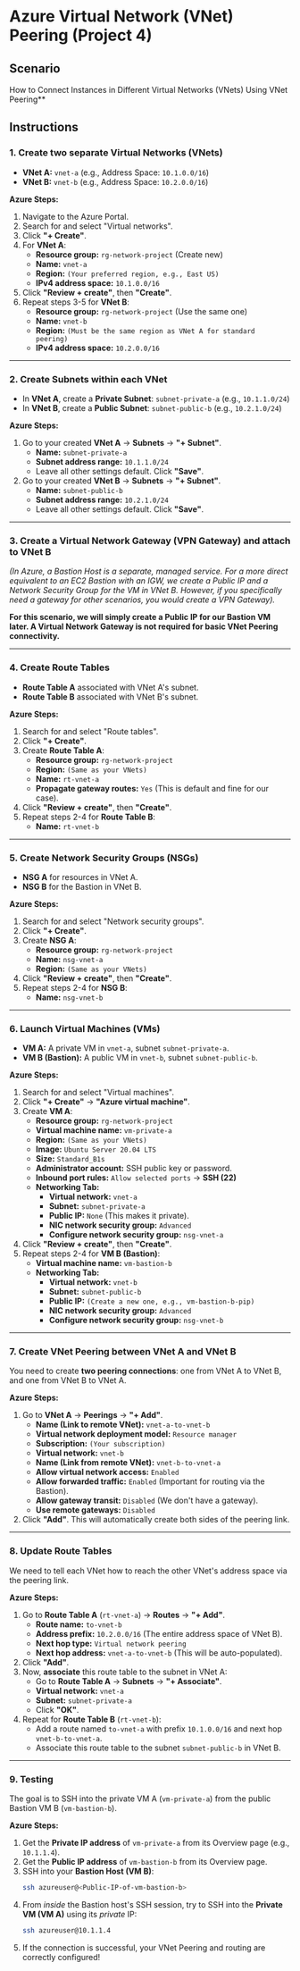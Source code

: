 # Azure Virtual Network (VNet) Peering (Project 4)
## Scenario
How to Connect Instances in Different Virtual Networks (VNets) Using VNet Peering**

## Instructions
### **1. Create two separate Virtual Networks (VNets)**
*   **VNet A:** `vnet-a` (e.g., Address Space: `10.1.0.0/16`)
*   **VNet B:** `vnet-b` (e.g., Address Space: `10.2.0.0/16`)

**Azure Steps:**
1.  Navigate to the Azure Portal.
2.  Search for and select "Virtual networks".
3.  Click **"+ Create"**.
4.  For **VNet A**:
    *   **Resource group:** `rg-network-project` (Create new)
    *   **Name:** `vnet-a`
    *   **Region:** `(Your preferred region, e.g., East US)`
    *   **IPv4 address space:** `10.1.0.0/16`
5.  Click **"Review + create"**, then **"Create"**.
6.  Repeat steps 3-5 for **VNet B**:
    *   **Resource group:** `rg-network-project` (Use the same one)
    *   **Name:** `vnet-b`
    *   **Region:** `(Must be the same region as VNet A for standard peering)`
    *   **IPv4 address space:** `10.2.0.0/16`

---

### **2. Create Subnets within each VNet**
*   In **VNet A**, create a **Private Subnet**: `subnet-private-a` (e.g., `10.1.1.0/24`)
*   In **VNet B**, create a **Public Subnet**: `subnet-public-b` (e.g., `10.2.1.0/24`)

**Azure Steps:**
1.  Go to your created **VNet A** -> **Subnets** -> **"+ Subnet"**.
    *   **Name:** `subnet-private-a`
    *   **Subnet address range:** `10.1.1.0/24`
    *   Leave all other settings default. Click **"Save"**.
2.  Go to your created **VNet B** -> **Subnets** -> **"+ Subnet"**.
    *   **Name:** `subnet-public-b`
    *   **Subnet address range:** `10.2.1.0/24`
    *   Leave all other settings default. Click **"Save"**.

---

### **3. Create a Virtual Network Gateway (VPN Gateway) and attach to VNet B**
*(In Azure, a Bastion Host is a separate, managed service. For a more direct equivalent to an EC2 Bastion with an IGW, we create a Public IP and a Network Security Group for the VM in VNet B. However, if you specifically need a gateway for other scenarios, you would create a VPN Gateway).*

**For this scenario, we will simply create a Public IP for our Bastion VM later. A Virtual Network Gateway is not required for basic VNet Peering connectivity.**

---

### **4. Create Route Tables**
*   **Route Table A** associated with VNet A's subnet.
*   **Route Table B** associated with VNet B's subnet.

**Azure Steps:**
1.  Search for and select "Route tables".
2.  Click **"+ Create"**.
3.  Create **Route Table A**:
    *   **Resource group:** `rg-network-project`
    *   **Region:** `(Same as your VNets)`
    *   **Name:** `rt-vnet-a`
    *   **Propagate gateway routes:** `Yes` (This is default and fine for our case).
4.  Click **"Review + create"**, then **"Create"**.
5.  Repeat steps 2-4 for **Route Table B**:
    *   **Name:** `rt-vnet-b`

---

### **5. Create Network Security Groups (NSGs)**
*   **NSG A** for resources in VNet A.
*   **NSG B** for the Bastion in VNet B.

**Azure Steps:**
1.  Search for and select "Network security groups".
2.  Click **"+ Create"**.
3.  Create **NSG A**:
    *   **Resource group:** `rg-network-project`
    *   **Name:** `nsg-vnet-a`
    *   **Region:** `(Same as your VNets)`
4.  Click **"Review + create"**, then **"Create"**.
5.  Repeat steps 2-4 for **NSG B**:
    *   **Name:** `nsg-vnet-b`

---

### **6. Launch Virtual Machines (VMs)**
*   **VM A:** A private VM in `vnet-a`, subnet `subnet-private-a`.
*   **VM B (Bastion):** A public VM in `vnet-b`, subnet `subnet-public-b`.

**Azure Steps:**
1.  Search for and select "Virtual machines".
2.  Click **"+ Create"** -> **"Azure virtual machine"**.
3.  Create **VM A**:
    *   **Resource group:** `rg-network-project`
    *   **Virtual machine name:** `vm-private-a`
    *   **Region:** `(Same as your VNets)`
    *   **Image:** `Ubuntu Server 20.04 LTS`
    *   **Size:** `Standard_B1s`
    *   **Administrator account:** SSH public key or password.
    *   **Inbound port rules:** `Allow selected ports` -> **SSH (22)**
    *   **Networking Tab:**
        *   **Virtual network:** `vnet-a`
        *   **Subnet:** `subnet-private-a`
        *   **Public IP:** `None` (This makes it private).
        *   **NIC network security group:** `Advanced`
        *   **Configure network security group:** `nsg-vnet-a`
4.  Click **"Review + create"**, then **"Create"**.
5.  Repeat steps 2-4 for **VM B (Bastion)**:
    *   **Virtual machine name:** `vm-bastion-b`
    *   **Networking Tab:**
        *   **Virtual network:** `vnet-b`
        *   **Subnet:** `subnet-public-b`
        *   **Public IP:** `(Create a new one, e.g., vm-bastion-b-pip)`
        *   **NIC network security group:** `Advanced`
        *   **Configure network security group:** `nsg-vnet-b`

---

### **7. Create VNet Peering between VNet A and VNet B**
You need to create **two peering connections**: one from VNet A to VNet B, and one from VNet B to VNet A.

**Azure Steps:**
1.  Go to **VNet A** -> **Peerings** -> **"+ Add"**.
    *   **Name (Link to remote VNet):** `vnet-a-to-vnet-b`
    *   **Virtual network deployment model:** `Resource manager`
    *   **Subscription:** `(Your subscription)`
    *   **Virtual network:** `vnet-b`
    *   **Name (Link from remote VNet):** `vnet-b-to-vnet-a`
    *   **Allow virtual network access:** `Enabled`
    *   **Allow forwarded traffic:** `Enabled` (Important for routing via the Bastion).
    *   **Allow gateway transit:** `Disabled` (We don't have a gateway).
    *   **Use remote gateways:** `Disabled`
2.  Click **"Add"**. This will automatically create both sides of the peering link.

---

### **8. Update Route Tables**
We need to tell each VNet how to reach the other VNet's address space via the peering link.

**Azure Steps:**
1.  Go to **Route Table A** (`rt-vnet-a`) -> **Routes** -> **"+ Add"**.
    *   **Route name:** `to-vnet-b`
    *   **Address prefix:** `10.2.0.0/16` (The entire address space of VNet B).
    *   **Next hop type:** `Virtual network peering`
    *   **Next hop address:** `vnet-a-to-vnet-b` (This will be auto-populated).
2.  Click **"Add"**.
3.  Now, **associate** this route table to the subnet in VNet A:
    *   Go to **Route Table A** -> **Subnets** -> **"+ Associate"**.
    *   **Virtual network:** `vnet-a`
    *   **Subnet:** `subnet-private-a`
    *   Click **"OK"**.
4.  Repeat for **Route Table B** (`rt-vnet-b`):
    *   Add a route named `to-vnet-a` with prefix `10.1.0.0/16` and next hop `vnet-b-to-vnet-a`.
    *   Associate this route table to the subnet `subnet-public-b` in VNet B.

---

### **9. Testing**
The goal is to SSH into the private VM A (`vm-private-a`) from the public Bastion VM B (`vm-bastion-b`).

**Azure Steps:**
1.  Get the **Private IP address** of `vm-private-a` from its Overview page (e.g., `10.1.1.4`).
2.  Get the **Public IP address** of `vm-bastion-b` from its Overview page.
3.  SSH into your **Bastion Host (VM B)**:
    ```bash
    ssh azureuser@<Public-IP-of-vm-bastion-b>
    ```
4.  From *inside* the Bastion host's SSH session, try to SSH into the **Private VM (VM A)** using its *private* IP:
    ```bash
    ssh azureuser@10.1.1.4
    ```
5.  If the connection is successful, your VNet Peering and routing are correctly configured!
